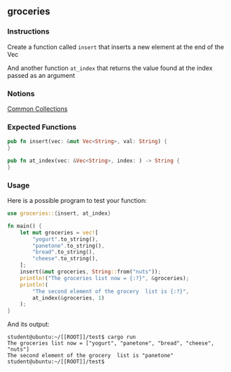 ## groceries

### Instructions

Create a function called `insert` that inserts a new element at the end of the Vec

And another function `at_index` that returns the value found at the index passed as an argument

### Notions

[Common Collections]( https://doc.rust-lang.org/stable/book/ch08-00-common-collections.html)

### Expected Functions

```rust
pub fn insert(vec: &mut Vec<String>, val: String) {
}

pub fn at_index(vec: &Vec<String>, index: ) -> String {
}
```

### Usage

Here is a possible program to test your function:

```rust
use groceries::{insert, at_index}

fn main() {
	let mut groceries = vec![
		"yogurt".to_string(),
		"panetone".to_string(),
		"bread".to_string(),
		"cheese".to_string(),
	];
	insert(&mut groceries, String::from("nuts"));
	println!("The groceries list now = {:?}", &groceries);
	println!(
		"The second element of the grocery  list is {:?}",
		at_index(&groceries, 1)
	);
}
```

And its output:

```console
student@ubuntu:~/[[ROOT]]/test$ cargo run
The groceries list now = ["yogurt", "panetone", "bread", "cheese", "nuts"]
The second element of the grocery  list is "panetone"
student@ubuntu:~/[[ROOT]]/test$
```
